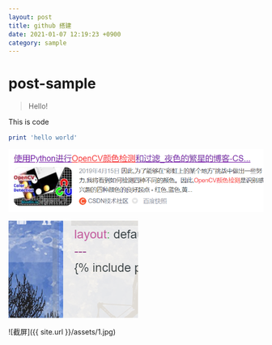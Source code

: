```yaml
---
layout: post
title: github 搭建
date: 2021-01-07 12:19:23 +0900
category: sample
---
```

# post-sample
> Hello!

This is code
```ruby
print 'hello world'
```
![](images/1609996595574.png)


![test image](./images/1609999846584.png)




![截屏]({{ site.url }}/assets/1.jpg)

